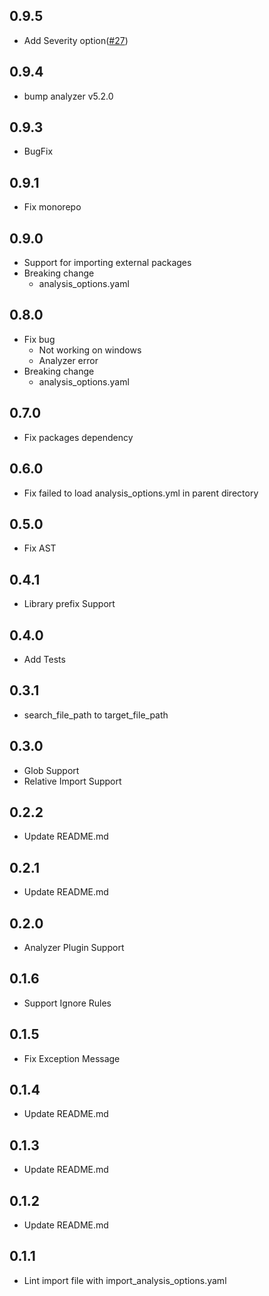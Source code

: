 ## 0.9.5

- Add Severity option([#27](https://github.com/kawa1214/import-lint/pull/27))

## 0.9.4

- bump analyzer v5.2.0

## 0.9.3

- BugFix

## 0.9.1

- Fix monorepo

## 0.9.0

- Support for importing external packages
- Breaking change
  - analysis_options.yaml

## 0.8.0

- Fix bug
  - Not working on windows
  - Analyzer error
- Breaking change
  - analysis_options.yaml

## 0.7.0

- Fix packages dependency

## 0.6.0

- Fix failed to load analysis_options.yml in parent directory

## 0.5.0

- Fix AST

## 0.4.1

- Library prefix Support

## 0.4.0

- Add Tests

## 0.3.1

- search_file_path to target_file_path

## 0.3.0

- Glob Support
- Relative Import Support

## 0.2.2

- Update README.md

## 0.2.1

- Update README.md

## 0.2.0

- Analyzer Plugin Support

## 0.1.6

- Support Ignore Rules

## 0.1.5

- Fix Exception Message

## 0.1.4

- Update README.md

## 0.1.3

- Update README.md

## 0.1.2

- Update README.md

## 0.1.1

- Lint import file with import_analysis_options.yaml
